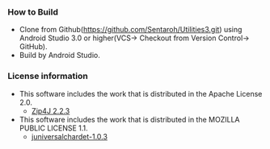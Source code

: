 ### How to Build  
- Clone from Github(https://github.com/Sentaroh/Utilities3.git) using Android Studio 3.0 or higher(VCS-> Checkout from Version Control-> GitHub).  
- Build by Android Studio.

### License information

- This software includes the work that is distributed in the Apache License 2.0.  
  - [Zip4J 2.2.3](http://www.lingala.net/zip4j.html)
- This software includes the work that is distributed in the MOZILLA PUBLIC LICENSE 1.1.  
  - [juniversalchardet-1.0.3](https://code.google.com/archive/p/juniversalchardet/)